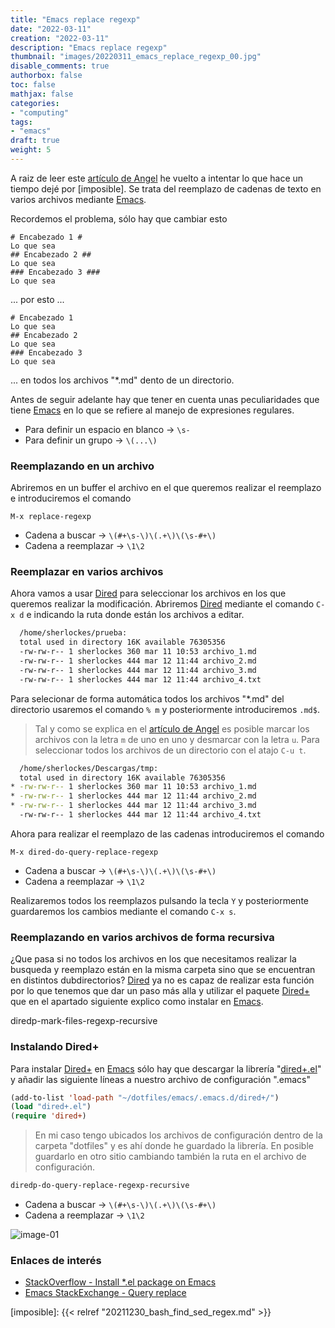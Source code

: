 ```yaml
---
title: "Emacs replace regexp"
date: "2022-03-11"
creation: "2022-03-11"
description: "Emacs replace regexp"
thumbnail: "images/20220311_emacs_replace_regexp_00.jpg"
disable_comments: true
authorbox: false
toc: false
mathjax: false
categories:
- "computing"
tags:
- "emacs"
draft: true
weight: 5
---
```

A raiz de leer este [artículo de Angel] he vuelto a intentar lo que hace un tiempo dejé por [imposible]. Se trata del reemplazo de cadenas de texto en varios archivos mediante [Emacs].
<!--more-->
Recordemos el problema, sólo hay que cambiar esto

```
# Encabezado 1 #
Lo que sea
## Encabezado 2 ##
Lo que sea
### Encabezado 3 ###
Lo que sea
```

... por esto ...

```
# Encabezado 1
Lo que sea
## Encabezado 2
Lo que sea
### Encabezado 3
Lo que sea
```

... en todos los archivos "*.md" dento de un directorio.

Antes de seguir adelante hay que tener en cuenta unas peculiaridades que tiene [Emacs] en lo que se refiere al manejo de expresiones regulares.
- Para definir un espacio en blanco → `\s-`
- Para definir un grupo → `\(...\)`

### Reemplazando en un archivo
Abriremos en un buffer el archivo en el que queremos realizar el reemplazo e introduciremos el comando

```
M-x replace-regexp
```
- Cadena a buscar → `\(#+\s-\)\(.+\)\(\s-#+\)`
- Cadena a reemplazar → `\1\2`

### Reemplazar en varios archivos
Ahora vamos a usar [Dired] para seleccionar los archivos en los que queremos realizar la modificación. Abriremos [Dired] mediante el comando `C-x d` e indicando la ruta donde están los archivos a editar.

``` bash
  /home/sherlockes/prueba:
  total used in directory 16K available 76305356
  -rw-rw-r-- 1 sherlockes 360 mar 11 10:53 archivo_1.md
  -rw-rw-r-- 1 sherlockes 444 mar 12 11:44 archivo_2.md
  -rw-rw-r-- 1 sherlockes 444 mar 12 11:44 archivo_3.md
  -rw-rw-r-- 1 sherlockes 444 mar 12 11:44 archivo_4.txt
```
Para selecionar de forma automática todos los archivos "*.md" del directorio usaremos el comando `% m` y posteriormente introduciremos `.md$`.

> Tal y como se explica en el [artículo de Angel] es posible marcar los archivos con la letra `m` de uno en uno y desmarcar con la letra `u`. Para seleccionar todos los archivos de un directorio con el atajo `C-u t`.

``` bash
  /home/sherlockes/Descargas/tmp:
  total used in directory 16K available 76305356
* -rw-rw-r-- 1 sherlockes 360 mar 11 10:53 archivo_1.md
* -rw-rw-r-- 1 sherlockes 444 mar 12 11:44 archivo_2.md
* -rw-rw-r-- 1 sherlockes 444 mar 12 11:44 archivo_3.md
  -rw-rw-r-- 1 sherlockes 444 mar 12 11:44 archivo_4.txt
```

Ahora para realizar el reemplazo de las cadenas introduciremos el comando

```
M-x dired-do-query-replace-regexp
```

- Cadena a buscar → `\(#+\s-\)\(.+\)\(\s-#+\)`
- Cadena a reemplazar → `\1\2`

Realizaremos todos los reemplazos pulsando la tecla `Y` y posteriormente guardaremos los cambios mediante el comando `C-x s`.

### Reemplazando en varios archivos de forma recursiva
¿Que pasa si no todos los archivos en los que necesitamos realizar la busqueda y reemplazo están en la misma carpeta sino que se encuentran en distintos dubdirectorios? [Dired] ya no es capaz de realizar esta función por lo que tenemos que dar un paso más alla y utilizar el paquete [Dired+] que en el apartado siguiente explico como instalar en [Emacs].

diredp-mark-files-regexp-recursive 


### Instalando Dired+
Para instalar [Dired+] en [Emacs] sólo hay que descargar la librería "[dired+.el]" y añadir las siguiente líneas a nuestro archivo de configuración ".emacs"

``` lisp
(add-to-list 'load-path "~/dotfiles/emacs/.emacs.d/dired+/")
(load "dired+.el")
(require 'dired+)
```

> En mi caso tengo ubicados los archivos de configuración dentro de la carpeta "dotfiles" y es ahí donde he guardado la librería. En posible guardarlo en otro sitio cambiando también la ruta en el archivo de configuración.

``` lisp
diredp-do-query-replace-regexp-recursive
```
- Cadena a buscar → `\(#+\s-\)\(.+\)\(\s-#+\)`
- Cadena a reemplazar → `\1\2`

![image-01]

### Enlaces de interés
- [StackOverflow - Install *.el package on Emacs](https://stackoverflow.com/questions/6400447/how-to-install-a-emacs-plugin-many-times-its-a-el-file-on-windows-platform)
- [Emacs StackExchange - Query replace](https://emacs.stackexchange.com/questions/26602/query-replace-on-directory)

[artículo de Angel]: https://ugeek.github.io/blog/post/2022-03-08-reemplazar-texto-de-uno-o-varios-archivos-con-dired-en-emacs.html
[Dired]: https://www.emacswiki.org/emacs/DiredMode
[Dired+]: https://www.emacswiki.org/emacs/DiredPlus
[dired+.el]: https://www.emacswiki.org/emacs/download/dired%2b.el
[Emacs]: https://www.gnu.org/software/emacs/
[imposible]: {{< relref "20211230_bash_find_sed_regex.md" >}}


[image-01]: /images/20220311_emacs_replace_regexp_01.jpg
[image-02]: /images/20220311_emacs_replace_regexp_02.jpg
[image-03]: /images/20220311_emacs_replace_regexp_03.jpg
[image-04]: /images/20220311_emacs_replace_regexp_04.jpg
[image-05]: /images/20220311_emacs_replace_regexp_05.jpg
[image-06]: /images/20220311_emacs_replace_regexp_06.jpg
[image-07]: /images/20220311_emacs_replace_regexp_07.jpg
[image-08]: /images/20220311_emacs_replace_regexp_08.jpg
[image-09]: /images/20220311_emacs_replace_regexp_09.jpg
